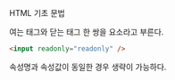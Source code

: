 HTML 기초 문법

여는 태그와 닫는 태그 한 쌍을 요소라고 부른다.

```html
<input readonly="readonly" />
```

속성명과 속성값이 동일한 경우 생략이 가능하다.

